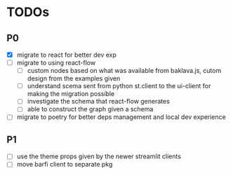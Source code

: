 # TODOs

## P0

- [x] migrate to react for better dev exp
- [ ] migrate to using react-flow
  - [ ] custom nodes based on what was available from baklava.js, cutom design from the examples given
  - [ ] understand scema sent from python st.client to the ui-client for making the migration possible
  - [ ] investigate the schema that react-flow generates
  - [ ] able to construct the graph given a schema
- [ ] migrate to poetry for better deps management and local dev experience

## P1
- [ ] use the theme props given by the newer streamlit clients
- [ ] move barfi client to separate pkg
